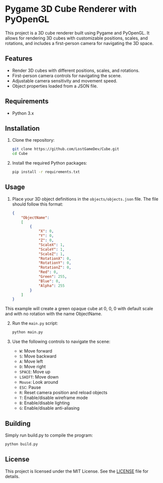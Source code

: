 # Pygame 3D Cube Renderer with PyOpenGL

This project is a 3D cube renderer built using Pygame and PyOpenGL. It allows for rendering 3D cubes with customizable positions, scales, and rotations, and includes a first-person camera for navigating the 3D space.

## Features

- Render 3D cubes with different positions, scales, and rotations.
- First-person camera controls for navigating the scene.
- Adjustable camera sensitivity and movement speed.
- Object properties loaded from a JSON file.

## Requirements

- Python 3.x

## Installation

1. Clone the repository:

    ```sh
    git clone https://github.com/LostGameDev/Cube.git
    cd Cube
    ```

2. Install the required Python packages:

    ```sh
    pip install -r requirements.txt
    ```

## Usage

1. Place your 3D object definitions in the `objects/objects.json` file. The file should follow this format:

    ```json
    {
        "ObjectName": 
        [
            {   
                "X": 0,
                "Y": 0,
                "Z": 0,
                "ScaleX": 1,
                "ScaleY": 1,
                "ScaleZ": 1,
                "RotationX": 0,
                "RotationY": 0,
                "RotationZ": 0,
                "Red": 0,
                "Green": 255,
                "Blue": 0,
                "Alpha": 255
            }
        ]
    }
    ```
This example will create a green opaque cube at 0, 0, 0 with default scale and with no rotation with the name ObjectName.

2. Run the `main.py` script:

    ```sh
    python main.py
    ```

3. Use the following controls to navigate the scene:

    - `W`: Move forward
    - `S`: Move backward
    - `A`: Move left
    - `D`: Move right
    - `SPACE`: Move up
    - `LSHIFT`: Move down
    - `Mouse`: Look around
    - `ESC`: Pause
    - `R`: Reset camera position and reload objects
    - `T`: Enable/disable wireframe mode
    - `B`: Enable/disable lighting
    - `G`: Enable/disable anti-aliasing

## Building

Simply run build.py to compile the program:
```sh
python build.py
```

## License

This project is licensed under the MIT License. See the [LICENSE](LICENSE) file for details.
